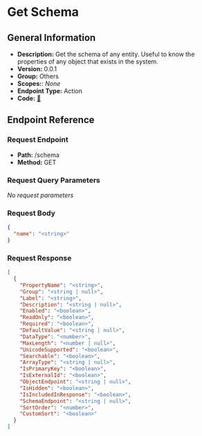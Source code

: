 # Get Schema

## General Information

- **Description:** Get the schema of any entity. Useful to know the properties of any object that exists in the system.
- **Version:** 0.0.1
- **Group:** Others
- **Scopes:**: _None_
- **Endpoint Type:** Action
- **Code:** [🔗](https://github.com/NangoHQ/integration-templates/tree/main/integrations/unanet/actions/get-schema.ts)

## Endpoint Reference

### Request Endpoint

- **Path:** /schema
- **Method:** GET

### Request Query Parameters

_No request parameters_

### Request Body

```json
{
  "name": "<string>"
}
```

### Request Response

```json
[
  {
    "PropertyName": "<string>",
    "Group": "<string | null>",
    "Label": "<string>",
    "Description": "<string | null>",
    "Enabled": "<boolean>",
    "ReadOnly": "<boolean>",
    "Required": "<boolean>",
    "DefaultValue": "<string | null>",
    "DataType": "<number>",
    "MaxLength": "<number | null>",
    "UnicodeSupported": "<boolean>",
    "Searchable": "<boolean>",
    "ArrayType": "<string | null>",
    "IsPrimaryKey": "<boolean>",
    "IsExternalId": "<boolean>",
    "ObjectEndpoint": "<string | null>",
    "IsHidden": "<boolean>",
    "IsIncludedInResponse": "<boolean>",
    "SchemaEndpoint": "<string | null>",
    "SortOrder": "<number>",
    "CustomSort": "<boolean>"
  }
]
```
